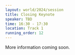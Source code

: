 ```yaml
---
layout: world/2024/session
title: Closing Keynote
speaker: TBD
time: 16:30 - 17:30
location: Track 1
running_order: 12
---
```


More information coming soon.
